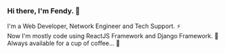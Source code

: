 ### Hi there, I'm Fendy. 👋 <br />
I'm a Web Developer, Network Engineer and Tech Support. ⚡ <br />
Now I'm mostly code using ReactJS Framework and Django Framework. 🔭 <br />
Always available for a cup of coffee... 💬
<!--
**fendyfy/fendyfy** is a ✨ _special_ ✨ repository because its `README.md` (this file) appears on your GitHub profile.

Here are some ideas to get you started:

- 🔭 I’m currently working on ...
- 🌱 I’m currently learning ...
- 👯 I’m looking to collaborate on ...
- 🤔 I’m looking for help with ...
- 💬 Ask me about ...
- 📫 How to reach me: ...
- 😄 Pronouns: ...
- ⚡ Fun fact: ...
-->
